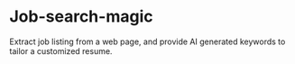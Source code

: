# Job-search-magic
Extract job listing from a web page, and provide AI generated keywords to tailor a customized resume. 
